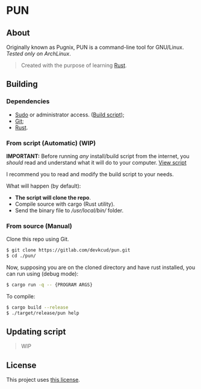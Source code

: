 # PUN

## About

Originally known as Pugnix, PUN is a command-line tool for GNU/Linux. _Tested only on ArchLinux_.  

> Created with the purpose of learning [Rust](https://www.rust-lang.org/).

## Building

### Dependencies

- [Sudo](https://www.sudo.ws/sudo/) or administrator access. ([Build script](#from-script-automatic));
- [Git](https://git-scm.com/);
- [Rust](https://www.rust-lang.org/).

### From script (Automatic) (WIP)

**IMPORTANT:** Before running _any_ install/build script from the internet, you _should_ read and understand what it will do to your computer. [View script](build.sh)

I recommend you to read and modify the build script to your needs.

What will happen (by default):

- **The script will clone the repo**.
- Compile source with cargo (Rust utility).
- Send the binary file to _/usr/local/bin/_ folder.

### From source (Manual)

Clone this repo using Git.
```sh
$ git clone https://gitlab.com/devkcud/pun.git
$ cd ./pun/
```

Now, supposing you are on the cloned directory and have rust installed, you can run using (debug mode):

```sh
$ cargo run -q -- {PROGRAM ARGS}
```

To compile:

```sh
$ cargo build --release
$ ./target/release/pun help
```

## Updating script

> WIP

## License

This project uses [this license](./LICENSE).
